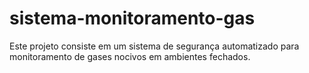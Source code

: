 # sistema-monitoramento-gas
Este projeto consiste em um sistema de segurança automatizado para monitoramento de gases nocivos em ambientes fechados.
